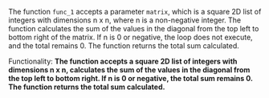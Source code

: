 The function `func_1` accepts a parameter `matrix`, which is a square 2D list of integers with dimensions n x n, where n is a non-negative integer. The function calculates the sum of the values in the diagonal from the top left to bottom right of the matrix. If n is 0 or negative, the loop does not execute, and the total remains 0. The function returns the total sum calculated. 

Functionality: **The function accepts a square 2D list of integers with dimensions n x n, calculates the sum of the values in the diagonal from the top left to bottom right. If n is 0 or negative, the total sum remains 0. The function returns the total sum calculated.**